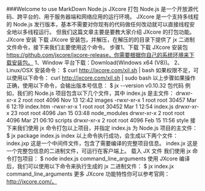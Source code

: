 ###Welcome to use MarkDown
Node.js JXcore 打包
Node.js 是一个开放源代码、跨平台的、用于服务器端和网络应用的运行环境。
JXcore 是一个支持多线程的 Node.js 发行版本，基本不需要对你现有的代码做任何改动就可以直接线程安全地以多线程运行。
但我们这篇文章主要是要教大家介绍 JXcore 的打包功能。
JXcore 安装
下载 JXcore 安装包，并解压，在解压的的目录下提供了 jx 二进制文件命令，接下来我们主要使用这个命令。
步骤1、下载
下载 JXcore 安装包 https://github.com/jxcore/jxcore-release，你需要根据你自己的系统环境来下载安装包。
1、Window 平台下载：Download(Windows x64 (V8))。
2、Linux/OSX 安装命令：
$ curl http://jxcore.com/xil.sh | bash
如果权限不足，可以使用以下命令：
curl http://jxcore.com/xil.sh | sudo bash
以上步骤如果操作正确，使用以下命令，会输出版本号信息：
$ jx --version
v0.10.32
包代码
例如，我们的 Node.js 项目包含以下几个文件，其中 index.js 是主文件：
drwxr-xr-x  2 root root  4096 Nov 13 12:42 images
-rwxr-xr-x  1 root root 30457 Mar  6 12:19 index.htm
-rwxr-xr-x  1 root root 30452 Mar  1 12:54 index.js
drwxr-xr-x 23 root root  4096 Jan 15 03:48 node_modules
drwxr-xr-x  2 root root  4096 Mar 21 06:10 scripts
drwxr-xr-x  2 root root  4096 Feb 15 11:56 style
接下来我们使用 jx 命令打包以上项目，并指定 index.js 为 Node.js 项目的主文件：
$ jx package index.js index
以上命令执行成功，会生成以下两个文件：
index.jxp 这是一个中间件文件，包含了需要编译的完整项目信息。
index.jx 这是一个完整包信息的二进制文件，可运行在客户端上。
载入 JX 文件
我们使用 jx 命令打包项目：
$ node index.js command_line_arguments
使用 JXcore 编译后，我们可以使用以下命令来执行生成的 jx 二进制文件：
$ jx index.jx command_line_arguments
更多 JXcore 功能特性你可以参考官网：http://jxcore.com/。